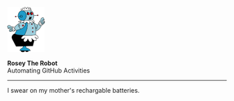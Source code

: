 <img align="centre" alt="" height="104px" src="icon.png" />

**Rosey The Robot**   
Automating GitHub Activities

----

I swear on my mother's rechargable batteries.

